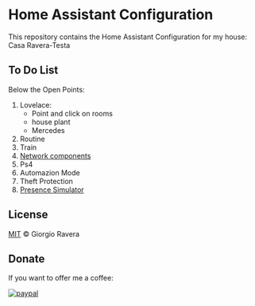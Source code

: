# Home Assistant Configuration
This repository contains the Home Assistant Configuration for my house: Casa Ravera-Testa

## To Do List
Below the Open Points:
1) Lovelace:
   - Point and click on rooms
   - house plant
   - Mercedes
2) Routine
3) Train
4) [Network components](https://community.home-assistant.io/t/need-help-with-sensor-icon-color-based-on-state/49292)
5) Ps4
6) Automazion Mode
7) Theft Protection
8) [Presence Simulator](https://indomus.it/progetti/simulare-automaticamente-la-presenza-in-casa-tramite-la-domotica-home-assistant/)

## License
[MIT](http://opensource.org/licenses/MIT) © Giorgio Ravera

## Donate
If you want to offer me a coffee:

[![paypal](https://www.paypalobjects.com/en_US/i/btn/btn_donateCC_LG.gif)](https://paypal.me/xraver)
